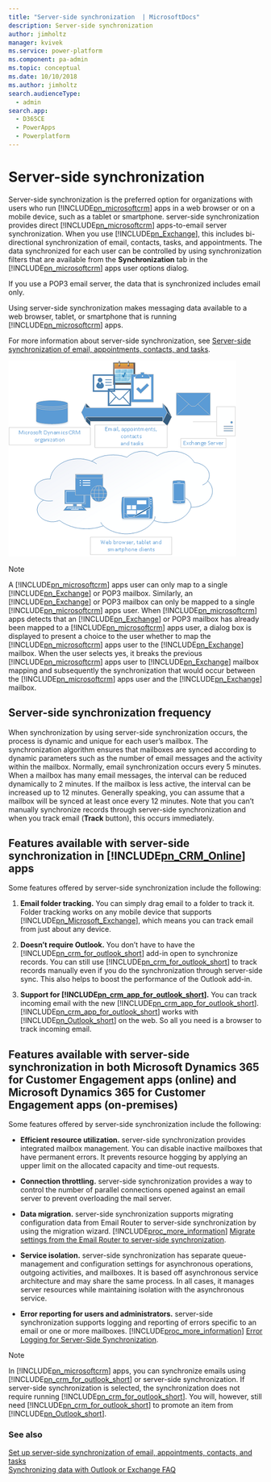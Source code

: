 ```yaml
---
title: "Server-side synchronization  | MicrosoftDocs"
description: Server-side synchronization
author: jimholtz
manager: kvivek
ms.service: power-platform
ms.component: pa-admin
ms.topic: conceptual
ms.date: 10/10/2018
ms.author: jimholtz
search.audienceType: 
  - admin
search.app: 
  - D365CE
  - PowerApps
  - Powerplatform
---
```

# Server-side synchronization

<a name="BKMK_serversidesync"></a> 

Server-side synchronization is the preferred option for organizations with users who run [!INCLUDE[pn_microsoftcrm](../includes/pn-dynamics-crm.md)] apps in a web browser or on a mobile device, such as a tablet or smartphone. server-side synchronization provides direct [!INCLUDE[pn_microsoftcrm](../includes/pn-dynamics-crm.md)] apps-to-email server synchronization. When you use [!INCLUDE[pn_Exchange](../includes/pn-exchange.md)], this includes bi-directional synchronization of email, contacts, tasks, and appointments. The data synchronized for each user can be controlled by using synchronization filters that are available from the **Synchronization** tab in the [!INCLUDE[pn_microsoftcrm](../includes/pn-dynamics-crm.md)] apps user options dialog.  
  
 If you use a POP3 email server, the data that is synchronized includes email only.  
  
 Using server-side synchronization makes messaging data available to a web browser, tablet, or smartphone that is running [!INCLUDE[pn_microsoftcrm](../includes/pn-dynamics-crm.md)] apps.  
  
 For more information about server-side synchronization, see [Server-side synchronization of email, appointments, contacts, and tasks](../admin/set-up-server-side-synchronization-of-email-appointments-contacts-and-tasks.md).  
  
 ![Server-side synchronization in Dynamics 365 for Customer Engagement](../admin/media/server-side-sync-diagram.png "Server-side synchronization in Dynamics 365 for Customer Engagement")  
  
> [!NOTE]
>  A [!INCLUDE[pn_microsoftcrm](../includes/pn-dynamics-crm.md)] apps user can only map to a single [!INCLUDE[pn_Exchange](../includes/pn-exchange.md)] or POP3 mailbox. Similarly, an [!INCLUDE[pn_Exchange](../includes/pn-exchange.md)] or POP3 mailbox can only be mapped to a single [!INCLUDE[pn_microsoftcrm](../includes/pn-dynamics-crm.md)] apps user. When [!INCLUDE[pn_microsoftcrm](../includes/pn-dynamics-crm.md)] apps detects that an [!INCLUDE[pn_Exchange](../includes/pn-exchange.md)] or POP3 mailbox has already been mapped to a [!INCLUDE[pn_microsoftcrm](../includes/pn-dynamics-crm.md)] apps user, a dialog box is displayed to present a choice to the user whether to map the [!INCLUDE[pn_microsoftcrm](../includes/pn-dynamics-crm.md)] apps user to the [!INCLUDE[pn_Exchange](../includes/pn-exchange.md)] mailbox. When the user selects yes, it breaks the previous [!INCLUDE[pn_microsoftcrm](../includes/pn-dynamics-crm.md)] apps user to [!INCLUDE[pn_Exchange](../includes/pn-exchange.md)] mailbox mapping and subsequently the synchronization that would occur between the [!INCLUDE[pn_microsoftcrm](../includes/pn-dynamics-crm.md)] apps user and the [!INCLUDE[pn_Exchange](../includes/pn-exchange.md)] mailbox.  
  
## Server-side synchronization frequency  
 When synchronization by using server-side synchronization occurs, the process is dynamic and unique for each user’s mailbox. The synchronization algorithm ensures that mailboxes are synced according to dynamic parameters such as the number of email messages and the activity within the mailbox. Normally, email synchronization occurs every 5 minutes. When a mailbox has many email messages, the interval can be reduced dynamically to 2 minutes. If the mailbox is less active, the interval can be increased up to 12 minutes. Generally speaking, you can assume that a mailbox will be synced at least once every 12 minutes. Note that you can’t manually synchronize records through server-side synchronization and when you track email (**Track** button), this occurs immediately.  
  
## Features available with server-side synchronization in [!INCLUDE[pn_CRM_Online](../includes/pn-crm-online.md)] apps  
 Some features offered by server-side synchronization include the following:  
  
1. **Email folder tracking.** You can simply drag email to a folder to track it. Folder tracking works on any mobile device that supports [!INCLUDE[pn_Microsoft_Exchange](../includes/pn-microsoft-exchange.md)], which means you can track email from just about any device.  
  
2. **Doesn’t require Outlook.** You don’t have to have the [!INCLUDE[pn_crm_for_outlook_short](../includes/pn-crm-for-outlook-short.md)] add-in open to synchronize records. You can still use [!INCLUDE[pn_crm_for_outlook_short](../includes/pn-crm-for-outlook-short.md)] to track records manually even if you do the synchronization through server-side sync. This also helps to boost the performance of the Outlook add-in.  
  
3. **Support for [!INCLUDE[pn_crm_app_for_outlook_short](../includes/pn-crm-app-for-outlook-short.md)].** You can track incoming email with the new [!INCLUDE[pn_crm_app_for_outlook_short](../includes/pn-crm-app-for-outlook-short.md)]. [!INCLUDE[pn_crm_app_for_outlook_short](../includes/pn-crm-app-for-outlook-short.md)] works with [!INCLUDE[pn_Outlook_short](../includes/pn-outlook-short.md)] on the web. So all you need is a browser to track incoming email.  
  
## Features available with server-side synchronization in both Microsoft Dynamics 365 for Customer Engagement apps (online) and Microsoft Dynamics 365 for Customer Engagement apps (on-premises)
 Some features offered by server-side synchronization include the following:  
  
- **Efficient resource utilization.** server-side synchronization provides integrated mailbox management. You can disable inactive mailboxes that have permanent errors. It prevents resource hogging by applying an upper limit on the allocated capacity and time-out requests.  
  
- **Connection throttling.** server-side synchronization provides a way to control the number of parallel connections opened against an email server to prevent overloading the mail server.  
  
- **Data migration.** server-side synchronization supports migrating configuration data from Email Router to server-side synchronization by using the migration wizard. [!INCLUDE[proc_more_information](../includes/proc-more-information.md)] [Migrate settings from the Email Router to server-side synchronization](../admin/migrate-settings-email-router-server-side-synchronization.md).  
  
- **Service isolation.** server-side synchronization has separate queue-management and configuration settings for asynchronous operations, outgoing activities, and mailboxes. It is based off asynchronous service architecture and may share the same process. In all cases, it manages server resources while maintaining isolation with the asynchronous service.  
  
- **Error reporting for users and administrators.** server-side synchronization supports logging and reporting of errors specific to an email or one or more mailboxes. [!INCLUDE[proc_more_information](../includes/proc-more-information.md)] [Error Logging for Server-Side Synchronization](../admin/error-logging-server-side-synchronization.md).  
  
> [!NOTE]
> In [!INCLUDE[pn_microsoftcrm](../includes/pn-dynamics-crm.md)] apps, you can synchronize emails using [!INCLUDE[pn_crm_for_outlook_short](../includes/pn-crm-for-outlook-short.md)] or server-side synchronization. If server-side synchronization is selected, the synchronization does not require running [!INCLUDE[pn_crm_for_outlook_short](../includes/pn-crm-for-outlook-short.md)]. You will, however, still need [!INCLUDE[pn_crm_for_outlook_short](../includes/pn-crm-for-outlook-short.md)] to promote an item from [!INCLUDE[pn_Outlook_short](../includes/pn-outlook-short.md)].  
  
### See also  
 [Set up server-side synchronization of email, appointments, contacts, and tasks](../admin/set-up-server-side-synchronization-of-email-appointments-contacts-and-tasks.md)   
 [Synchronizing data with Outlook or Exchange FAQ](frequently-asked-questions-synchronizing-records-dynamics-365-and-outlook.md)
